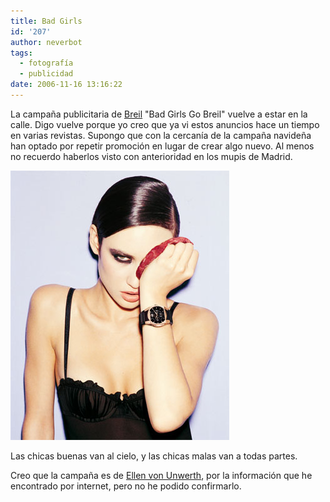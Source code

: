```yaml
---
title: Bad Girls
id: '207'
author: neverbot
tags:
  - fotografía
  - publicidad
date: 2006-11-16 13:16:22
---
```


La campaña publicitaria de [Breil](http://www.breil.com/) "Bad Girls Go Breil" vuelve a estar en la calle. Digo vuelve porque yo creo que ya vi estos anuncios hace un tiempo en varias revistas. Supongo que con la cercanía de la campaña navideña han optado por repetir promoción en lugar de crear algo nuevo. Al menos no recuerdo haberlos visto con anterioridad en los mupis de Madrid.

![Bad girls go Breil](./bad-girls/Breil.jpg "Bad girls go Breil")

Las chicas buenas van al cielo, y las chicas malas van a todas partes.

Creo que la campaña es de [Ellen von Unwerth](http://en.wikipedia.org/wiki/Ellen_von_Unwerth), por la información que he encontrado por internet, pero no he podido confirmarlo.